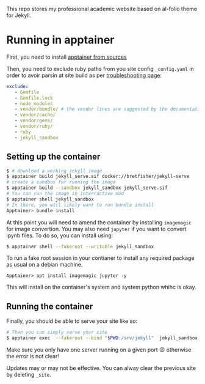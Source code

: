 This repo stores my professional academic website based on al-folio theme for Jekyll.

# Running in apptainer
First, you need to install [apptainer from sources](https://github.com/apptainer/apptainer/blob/release-1.3/INSTALL.md)

Then, you need to exclude ruby paths from you site config `_config.yaml` in order to avoir parsin at site build as per [troubleshooting page](https://jekyllrb.com/docs/troubleshooting/#configuration-problems):
```yml
exclude:
   - Gemfile
   - Gemfile.lock
   - node_modules
   - vendor/bundle/ # the vendor lines are suggested by the documentation but not useful here.
   - vendor/cache/
   - vendor/gems/
   - vendor/ruby/
   - ruby
   - jekyll_sandbox
```

## Setting up the container
```bash
$ # download a working jekyll image
$ apptainer build jekyll_serve.sif docker://bretfisher/jekyll-serve
# create a sandbox for running the image
$ apptainer build --sandbox jekyll_sandbox jekyll_serve.sif
# You can run the image in interractive mod
$ apptainer shell jekyll_sandbox
# In there, you will likely want to run bundle install 
Apptainer> bundle install
```
At this point you will need to amend the container by installing `imagemagic` for image convertion. You may also need `jupyter` if you want to convert ipynb files. To do so, you can install using: 
```bash
$ apptainer shell --fakeroot --writable jekyll_sandbox
```
To run a fake root session in your contianer to install any required package as usual on a debian machine.
```
Apptainer> apt install imagemagic jupyter -y
```
This will install on the container's system and system python whihc is okay.

## Running the container
Finally, you should be able to serve your site like so:
```bash
# Then you can simply serve your site
$ apptainer exec  --fakeroot --bind "$PWD:/srv/jekyll"  jekyll_sandbox   bundle exec jekyll serve --incremental --host 0.0.0.0 --port 4000
```

Make sure you only have one server running on a given port 😉 otherwise the error is not clear!

Updates may or may not be effective. You can alway clear the previous site by deleting `_site`.
